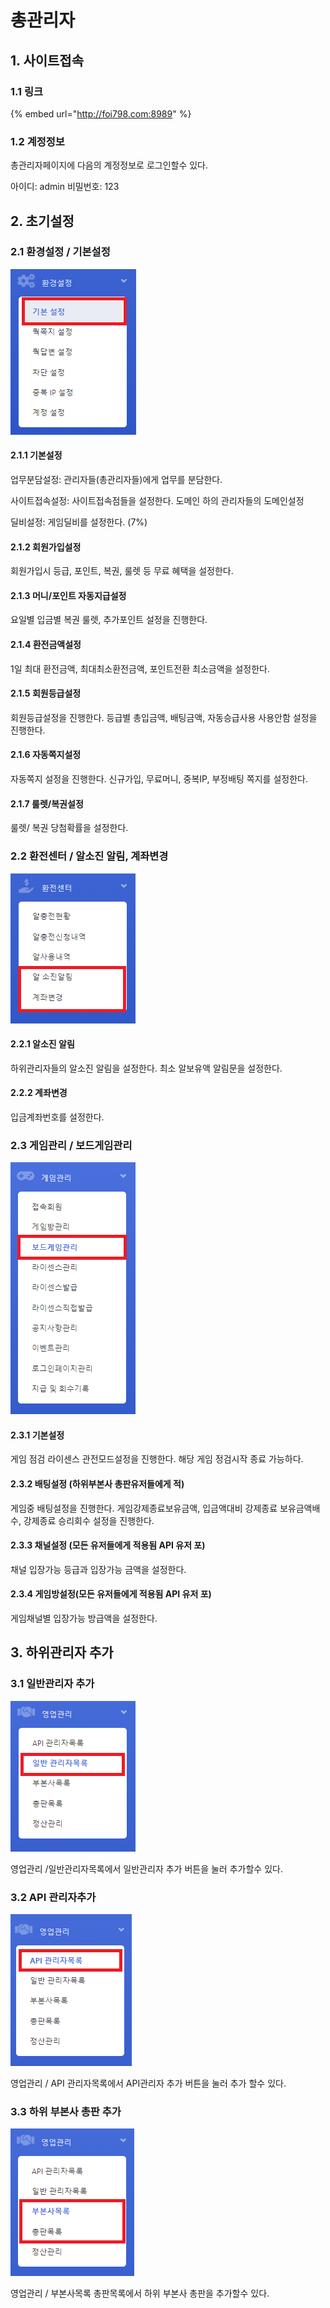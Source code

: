 # 총관리자

## 1. 사이트접속

### 1.1 링크 

{% embed url="http://foi798.com:8989" %}

### 1.2 계정정보

총관리자페이지에 다음의 계정정보로 로그인할수 있다.

아이디: admin      비밀번호: 123

## 2. 초기설정

### 2.1 환경설정 / 기본설정

![](.gitbook/assets/image%20%281%29.png)

#### 2.1.1  기본설정

업무분담설정: 관리자들\(총관리자들\)에게 업무를 분담한다.

사이트접속설정: 사이트접속점들을 설정한다. 도메인 하의 관리자들의 도메인설정

딜비설정: 게임딜비를 설정한다. \(7%\)

#### 2.1.2 회원가입설정

회원가입시 등급, 포인트, 복권, 룰렛 등 무료 혜택을 설정한다.

#### 2.1.3  머니/포인트 자동지급설정

요일별 입금별 복권 룰렛, 추가포인트 설정을 진행한다.

#### 2.1.4  환전금액설정

1일 최대 환전금액, 최대최소환전금액, 포인트전환 최소금액을 설정한다. 

#### 2.1.5 회원등급설정

회원등급설정을 진행한다. 등급별 총입금액, 배팅금액, 자동승급사용 사용안함 설정을 진행한다.

#### 2.1.6 자동쪽지설정

자동쪽지 설정을 진행한다. 신규가입, 무료머니, 중복IP,  부정배팅 쪽지를 설정한다.

#### 2.1.7 룰렛/복권설정

룰렛/ 복권 당첨확률을 설정한다. 

### 2.2 환전센터 / 알소진 알림, 계좌변경

![](.gitbook/assets/image%20%282%29.png)

#### 2.2.1 알소진 알림

하위관리자들의 알소진 알림을 설정한다. 최소 알보유액 알림문을 설정한다.

#### 2.2.2 계좌변경

입금계좌번호를 설정한다.

### 2.3 게임관리 / 보드게임관리

![](.gitbook/assets/image%20%283%29.png)

#### 2.3.1 기본설정 

게임 점검 라이센스 관전모드설정을 진행한다. 해당 게임 정검시작 종료 가능하다.

#### 2.3.2 배팅설정 \(하위부본사 총판유저들에게 적\)

게임중 배팅설정을 진행한다. 게임강제종료보유금액, 입금액대비 강제종료 보유금액배수, 강제종료 승리회수 설정을 진행한다. 

#### 2.3.3 채널설정 \(모든 유저들에게 적용됨 API 유저 포\)

채널 입장가능 등급과 입장가능 금액을 설정한다.

####  2.3.4 게임방설정\(모든 유저들에게 적용됨 API 유저 포\)

게임채널별 입장가능 방급액을 설정한다.

## 3. 하위관리자 추가

### 3.1 일반관리자 추가

![](.gitbook/assets/image%20%284%29.png)

영업관리 /일반관리자목록에서 일반관리자 추가 버튼을 눌러 추가할수 있다.

### 3.2 API 관리자추가 

![](.gitbook/assets/image%20%285%29.png)

영업관리 / API 관리자목록에서 API관리자 추가 버튼을 눌러 추가 할수 있다.

### 3.3 하위 부본사 총판 추가

![](.gitbook/assets/image%20%286%29.png)

영업관리 /  부본사목록 총판목록에서 하위 부본사 총판을 추가할수 있다.


















